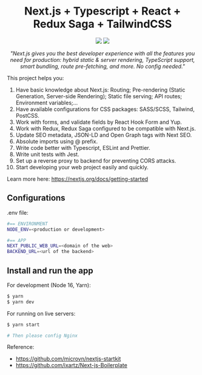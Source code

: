 <h1 align="center">Next.js + Typescript + React + Redux Saga + TailwindCSS</h1>

<p align="center">
  <a href="https://nextjs.org/" target="_blank"><img src="https://img.shields.io/badge/Next.js-v13-blueviolet.svg"></a>
  <a href="https://reactjs.org/" target="_blank"><img src="https://img.shields.io/badge/React-v18-%238DD6F9.svg?logo=React"></a>
</p>

<p style="font-style: italic; text-align: center;">
"Next.js gives you the best developer experience with all the features you need for production: hybrid static & server rendering, TypeScript support, smart bundling, route pre-fetching, and more. No config needed."
</p>

This project helps you:

1. Have basic knowledge about Next.js: Routing; Pre-rendering (Static Generation, Server-side Rendering); Static file serving; API routes; Environment variables;...  
2. Have available configurations for CSS packages: SASS/SCSS, Tailwind, PostCSS. 
3. Work with forms, and validate fields by React Hook Form and Yup.
4. Work with Redux, Redux Saga configured to be compatible with Next.js.
5. Update SEO metadata, JSON-LD and Open Graph tags with Next SEO.
6. Absolute imports using @ prefix.
7. Write code better with Typescript, ESLint and Prettier.
8. Write unit tests with Jest.
9. Set up a reverse proxy to backend for preventing CORS attacks.
10. Start developing your web project easily and quickly.

Learn more here: https://nextjs.org/docs/getting-started

## Configurations

.env file:

```bash
#== ENVIRONMENT
NODE_ENV=<production or development>

#== APP
NEXT_PUBLIC_WEB_URL=<domain of the web>
BACKEND_URL=<url of the backend>
```

## Install and run the app
For development (Node 16, Yarn):
```bash
$ yarn
$ yarn dev
```

For running on live servers:
```bash
$ yarn start

# Then please config Nginx
```

Reference: 
+ https://github.com/microvn/nextjs-startkit
+ https://github.com/ixartz/Next-js-Boilerplate


